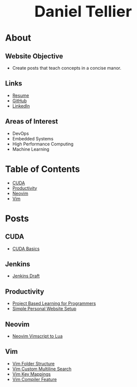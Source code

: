 <h1 style="font-size: 50px; text-align: center;">Daniel Tellier</h1>

# About
## Website Objective
- Create posts that teach concepts in a concise manor.

## Links
- <a href="/docs/resumes/main/daniel_tellier.pdf"
  target="_blank">Resume</a>
- <a href="https://github.com/DanielTellier" target="_blank">GitHub</a>
- <a href="https://www.linkedin.com/in/daniel-tellier-210ab3a4"
  target="_blank">LinkedIn
  </a>

## Areas of Interest
- DevOps
- Embedded Systems
- High Performance Computing
- Machine Learning

# Table of Contents
- [CUDA](#cuda)
- [Productivity](#productivity)
- [Neovim](#neovim)
- [Vim](#vim)

# Posts
## CUDA
- [CUDA Basics](/posts/cuda_basics.md)

## Jenkins
- [Jenkins Draft](/posts/jenkins_draft.md)

## Productivity
- [Project Based Learning for Programmers](/posts/project_based_learning.md)
- [Simple Personal Website Setup](/posts/simple_personal_website_setup.md)

## Neovim
- [Neovim Vimscript to Lua](/posts/neovim_vimscript_to_lua.md)

## Vim
- [Vim Folder Structure](/posts/vim_folder_structure.md)
- [Vim Custom Multiline Search](/posts/vim_multi_line_search.md)
- [Vim Key Mappings](/posts/vim_key_mappings.md)
- [Vim Compiler Feature](/posts/vim_compiler_feature.md)
